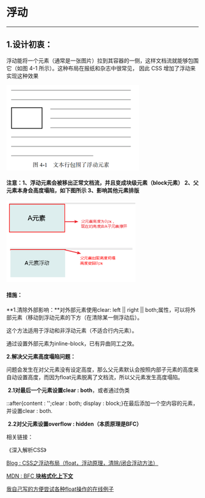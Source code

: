 # 浮动

------

## 1.设计初衷：

浮动能将一个元素（通常是一张图片）拉到其容器的一侧，这样文档流就能够包围它（如图 4-1 所示）。这种布局在报纸和杂志中很常见， 因此 CSS 增加了浮动来实现这种效果  

<img src="浮动.assets/image-20220421165253250.png" alt="image-20220421165253250" style="zoom:50%;" />

#### 注意：**1、浮动元素会被移出正常文档流，并且变成块级元素（block元素）  2、父元素本身会高度塌陷，如下图所示 3、影响其他元素排版**

<img src="浮动.assets/image-20220422020222778.png" alt="image-20220422020222778" style="zoom: 33%;" />

#### 措施：

**1.清除外部影响：**对外部元素使用clear: left || right || both;属性，可以将外部元素（移动到浮动元素的下方（在清除某一侧浮动后）。

这个方法适用于浮动和非浮动元素（不适合行内元素）。

通过设置外部元素为inline-block，已有异曲同工之效。

**2.解决父元素高度塌陷问题：**

​	问题会发生在对父元素没有设定高度，那么父元素默认会按照内部子元素的高度来自动设置高度，而因为float元素脱离了文档流，所以父元素发生高度塌陷。

​	**2.1对最后一个元素设置clear : both**，或者通过伪类

::after{content : '';clear : both;  display : block;}在最后添加一个空内容的元素，并设置clear : both. 

​	**2.2对父元素设置overflow : hidden（本质原理是BFC）**



相关链接：

《深入解析CSS》

[Blog : CSS之浮动布局（float，浮动原理，清除/闭合浮动方法）](https://blog.csdn.net/qq_47443027/article/details/116023924)

[MDN : BFC **块格式化上下文**](https://developer.mozilla.org/zh-CN/docs/Web/Guide/CSS/Block_formatting_context)

[我自己写的方便尝试各种float操作的在线例子](https://codepen.io/mutuyihao/pen/KKZxrxW)
